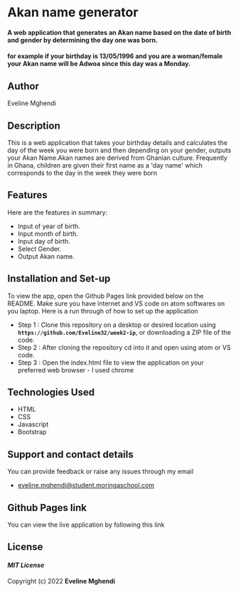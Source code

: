 # Akan name generator
#### A web application that generates an Akan name based on the date of birth and gender by determining the day one was born.
#### for example if your birthday is 13/05/1996 and you are a woman/female your Akan name will be Adwoa since this day was a Monday.

## Author
Eveline Mghendi


## Description
This is a web application that takes your birthday details and calculates the day of the week you were born and then depending on your gender, outputs your Akan Name.Akan names are derived from Ghanian culture. Frequently in Ghana, children are given their first name as a 'day name' which corresponds to the day in the week they were born

## Features
Here are the features in summary:
* Input of year of birth.
* Input month of birth.
* Input day of birth.
* Select Gender.
* Output Akan name.


## Installation and Set-up
To view the app, open the Github Pages link provided below on the README.
Make sure you have internet and VS code on atom softwares on you laptop.
Here is a run through of how to set up the application
* Step 1 : Clone this repository on a desktop or desired location using **`https://github.com/Eveline32/week2-ip`**, or downloading a ZIP file of the code.
* Step 2 : After cloning the repository cd into it and open using atom or VS code.
* Step 3 : Open the index.html file to view the application on your preferred web browser - I used chrome

## Technologies Used
* HTML  
* CSS
* Javascript
* Bootstrap

## Support and contact details
You can provide feedback or raise any issues through my email
* eveline.mghendi@student.moringaschool.com

## Github Pages link
You can view the live application by following this link 

## License
#### *MIT License*


Copyright (c) 2022 **Eveline Mghendi**
